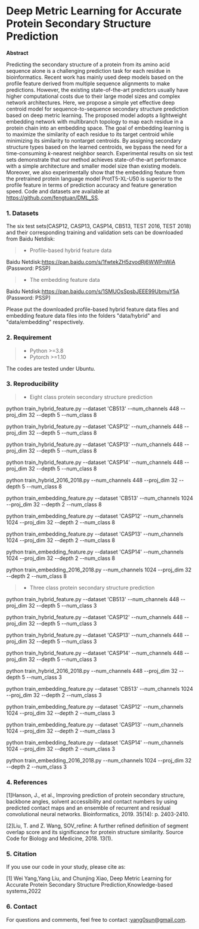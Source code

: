 
# Deep Metric Learning for Accurate Protein Secondary Structure Prediction



**Abstract**
<br>

Predicting the secondary structure of a protein from its amino acid sequence alone is a challenging prediction task for each residue in bioinformatics. Recent work has mainly used deep models based on the profile feature derived from multiple sequence alignments to make predictions. However, the existing state-of-the-art predictors usually have higher computational costs due to their large model sizes and complex network architectures. Here, we propose a simple yet effective deep centroid model for sequence-to-sequence secondary structure prediction based on deep metric learning. The proposed model adopts a lightweight embedding network with multibranch topology to map each residue in a protein chain into an embedding space. The goal of embedding learning is to maximize the similarity of each residue to its target centroid while minimizing its similarity to nontarget centroids. By assigning secondary structure types based on the learned centroids, we bypass the need for a time-consuming *k*-nearest neighbor search. Experimental results on six test sets demonstrate that our method achieves state-of-the-art performance with a simple architecture and smaller model size than existing models. Moreover, we also experimentally show that the embedding feature from the pretrained protein language model ProtT5-XL-U50 is superior to the profile feature in terms of prediction accuracy and feature generation speed. Code and datasets are available at https://github.com/fengtuan/DML_SS.


### 1. Datasets

The six test sets(CASP12, CASP13, CASP14, CB513, TEST 2016, TEST 2018) and their corresponding training and validation sets can be downloaded from Baidu Netdisk:

> * Profile-based hybrid feature data 

Baidu Netdisk:https://pan.baidu.com/s/1fwtekZH5zyodRj6WWPnWiA (Password: PSSP)  


> * The embedding feature data 
 
Baidu Netdisk:https://pan.baidu.com/s/1SMUOsSpsbJEEE99UbmuY5A (Password: PSSP)  

Please put the downloaded profile-based hybrid feature data files and embedding feature data files into the folders "data/hybrid" and "data/embedding" respectively. 

### 2. Requirement
> * Python >=3.8  
> * Pytorch >=1.10

The codes are tested under Ubuntu. 

### 3. Reproducibility
> * Eight class protein secondary structure prediction

python train_hybrid_feature.py --dataset 'CB513' --num_channels 448 --proj_dim 32 --depth 5 --num_class 8

python train_hybrid_feature.py --dataset 'CASP12' --num_channels 448 --proj_dim 32 --depth 5 --num_class 8

python train_hybrid_feature.py --dataset 'CASP13' --num_channels 448 --proj_dim 32 --depth 5 --num_class 8

python train_hybrid_feature.py --dataset 'CASP14' --num_channels 448 --proj_dim 32 --depth 5 --num_class 8

python train_hybrid_2016_2018.py --num_channels 448 --proj_dim 32 --depth 5 --num_class 8

python train_embedding_feature.py --dataset 'CB513' --num_channels 1024 --proj_dim 32 --depth 2 --num_class 8

python train_embedding_feature.py --dataset 'CASP12' --num_channels 1024 --proj_dim 32 --depth 2 --num_class 8

python train_embedding_feature.py --dataset 'CASP13' --num_channels 1024 --proj_dim 32 --depth 2 --num_class 8

python train_embedding_feature.py --dataset 'CASP14' --num_channels 1024 --proj_dim 32 --depth 2 --num_class 8

python train_embedding_2016_2018.py --num_channels 1024 --proj_dim 32 --depth 2 --num_class 8

> * Three class protein secondary structure prediction

python train_hybrid_feature.py --dataset 'CB513' --num_channels 448 --proj_dim 32 --depth 5 --num_class 3

python train_hybrid_feature.py --dataset 'CASP12' --num_channels 448 --proj_dim 32 --depth 5 --num_class 3

python train_hybrid_feature.py --dataset 'CASP13' --num_channels 448 --proj_dim 32 --depth 5 --num_class 3

python train_hybrid_feature.py --dataset 'CASP14' --num_channels 448 --proj_dim 32 --depth 5 --num_class 3

python train_hybrid_2016_2018.py --num_channels 448 --proj_dim 32 --depth 5 --num_class 3

python train_embedding_feature.py --dataset 'CB513' --num_channels 1024 --proj_dim 32 --depth 2 --num_class 3

python train_embedding_feature.py --dataset 'CASP12' --num_channels 1024 --proj_dim 32 --depth 2 --num_class 3

python train_embedding_feature.py --dataset 'CASP13' --num_channels 1024 --proj_dim 32 --depth 2 --num_class 3

python train_embedding_feature.py --dataset 'CASP14' --num_channels 1024 --proj_dim 32 --depth 2 --num_class 3

python train_embedding_2016_2018.py --num_channels 1024 --proj_dim 32 --depth 2 --num_class 3

### 4. References
[1]Hanson, J., et al., Improving prediction of protein secondary structure, backbone angles, solvent accessibility and contact numbers by using predicted contact maps and an ensemble of recurrent and residual convolutional neural networks. Bioinformatics, 2019. 35(14): p. 2403-2410.

[2]Liu, T. and Z. Wang, SOV_refine: A further refined definition of segment overlap score and its significance for protein structure similarity. Source Code for Biology and Medicine, 2018. 13(1).


### 5. Citation
If you use our code in your study, please cite as:

[1] Wei Yang,Yang Liu, and Chunjing Xiao, Deep Metric Learning for Accurate Protein Secondary Structure Prediction,Knowledge-based systems,2022

### 6. Contact
For questions and comments, feel free to contact :yang0sun@gmail.com. 



